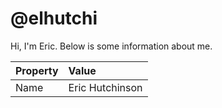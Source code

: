 # @elhutchi

Hi, I'm Eric. Below is some information about me.

| Property       | Value            |
|:---------------|:-----------------|
| Name           | Eric Hutchinson  |